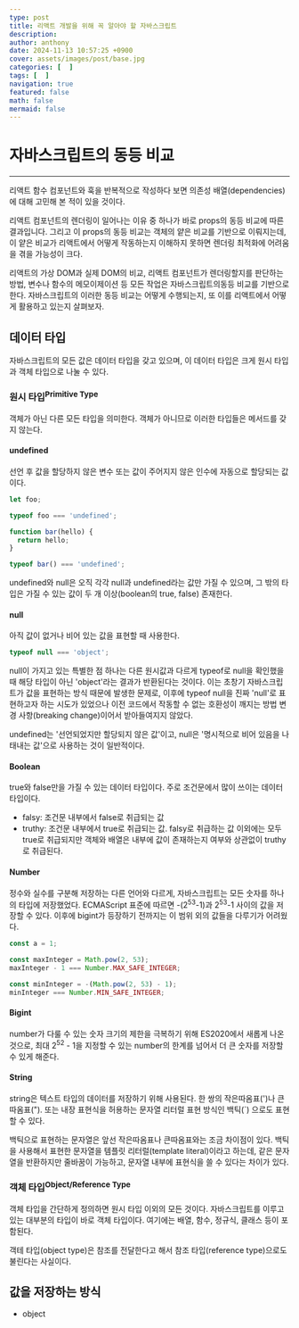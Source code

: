 ```yaml
---
type: post
title: 리액트 개발을 위해 꼭 알아야 할 자바스크립트
description:
author: anthony
date: 2024-11-13 10:57:25 +0900
cover: assets/images/post/base.jpg
categories: [  ]
tags: [  ]
navigation: true
featured: false
math: false
mermaid: false
---
```


# 자바스크립트의 동등 비교

---

리액트 함수 컴포넌트와 훅을 반복적으로 작성하다 보면 의존성 배열(dependencies)에 대해 고민해 본 적이 있을 것이다.

리액트 컴포넌트의 렌더링이 일어나는 이유 중 하나가 바로 props의 동등 비교에 따른 결과입니다. 그리고 이 props의 동등 비교는 객체의 얕은 비교를 기반으로
이뤄지는데, 이 얕은 비교가 리액트에서 어떻게 작동하는지 이해하지 못하면 렌더링 최적화에 어려움을 겪을 가능성이 크다.

리액트의 가상 DOM과 실제 DOM의 비교, 리액트 컴포넌트가 렌더링할지를 판단하는 방법, 변수나 함수의 메모이제이션 등 모든 작업은 자바스크립트의동등 비교를
기반으로 한다. 자바스크립트의 이러한 동등 비교는 어떻게 수행되는지, 또 이를 리액트에서 어떻게 활용하고 있는지 살펴보자.

## 데이터 타입

자바스크립트의 모든 값은 데이터 타입을 갖고 있으며, 이 데이터 타입은 크게 원시 타입과 객체 타입으로 나눌 수 있다.

### 원시 타입<sup>Primitive Type</sup>

객체가 아닌 다른 모든 타입을 의미한다. 객체가 아니므로 이러한 타입들은 메서드를 갖지 않는다.

#### undefined

선언 후 값을 할당하지 않은 변수 또는 값이 주어지지 않은 인수에 자동으로 할당되는 값이다.

```javascript
let foo;

typeof foo === 'undefined';

function bar(hello) {
  return hello;
}

typeof bar() === 'undefined';
```

undefined와 null은 오직 각각 null과 undefined라는 값만 가질 수 있으며, 그 밖의 타입은 가질 수 있는 값이 두 개 이상(boolean의 true, false)
존재한다.

#### null

아직 값이 없거나 비어 있는 값을 표현할 때 사용한다.

```javascript
typeof null === 'object';
```

null이 가지고 있는 특별한 점 하나는 다른 원시값과 다르게 typeof로 null을 확인했을 때 해당 타입이 아닌 'object'라는 결과가 반환된다는 것이다. 이는
초창기 자바스크립트가 값을 표현하는 방식 때문에 발생한 문제로, 이후에 typeof null을 진짜 'null'로 표현하고자 하는 시도가 있었으나 이전 코드에서 작동할 수
없는 호환성이 깨지는 방법 변경 사항(breaking change)이어서 받아들여지지 않았다.

undefined는 '선언되었지만 할당되지 않은 값'이고, null은 '명시적으로 비어 있음을 나태내는 값'으로 사용하는 것이 일반적이다.

#### Boolean

true와 false만을 가질 수 있는 데이터 타입이다. 주로 조건문에서 많이 쓰이는 데이터 타입이다.

- falsy: 조건문 내부에서 false로 취급되는 값
- truthy: 조건문 내부에서 true로 취급되는 값. falsy로 취급하는 값 이외에는 모두 true로 취급되지만 객체와 배열은 내부에 값이 존재하는지 여부와 상관없이
truthy로 취급된다.

#### Number

정수와 실수를 구분해 저장하는 다른 언어와 다르게, 자바스크립트는 모든 숫자를 하나의 타입에 저장했었다. ECMAScript 표준에 따르면 -(2<sup>53</sup>-1)과
2<sup>53</sup>-1 사이의 값을 저장할 수 있다. 이후에 bigint가 등장하기 전까지는 이 범위 외의 값들을 다루기가 어려웠다.

```javascript
const a = 1;

const maxInteger = Math.pow(2, 53);
maxInteger - 1 === Number.MAX_SAFE_INTEGER;

const minInteger = -(Math.pow(2, 53) - 1);
minInteger === Number.MIN_SAFE_INTEGER;
```

#### Bigint

number가 다룰 수 있는 숫자 크기의 제한을 극복하기 위해 ES2020에서 새롭게 나온 것으로, 최대 2<sup>52</sup> - 1을 지정할 수 있는 number의 한계를
넘어서 더 큰 숫자를 저장할 수 있게 해준다.

#### String

string은 텍스트 타입의 데이터를 저장하기 위해 사용된다. 한 쌍의 작은따옴표(')나 큰따옴표("). 또는 내장 표현식을 허용하는 문자열 리터럴 표현 방식인 백틱(`)
으로도 표현할 수 있다.

백틱으로 표현하는 문자열은 앞선 작은따옴표나 큰따옴표와는 조금 차이점이 있다. 백틱을 사용해서 표현한 문자열을 템플릿 리터럴(template literal)이라고 하는데,
같은 문자열을 반환하지만 줄바꿈이 가능하고, 문자열 내부에 표현식을 쓸 수 있다는 차이가 있다.

### 객체 타입<sup>Object/Reference Type</sup>

객체 타입을 간단하게 정의하면 원시 타입 이외의 모든 것이다. 자바스크립트를 이루고 있는 대부분의 타입이 바로 객체 타입이다. 여기에는 배열, 함수, 정규식, 클래스
등이 포함된다.

객테 타입(object type)은 참조를 전달한다고 해서 참조 타입(reference type)으로도 불린다는 사실이다.

## 값을 저장하는 방식



- object


[1]: https://2ality.com/2013/10/typeof-null.html
[2]: https://web.archive.org/web/20160331031419/http://wiki.ecmascript.org:80/doku.php?id=hamony:typeof_null